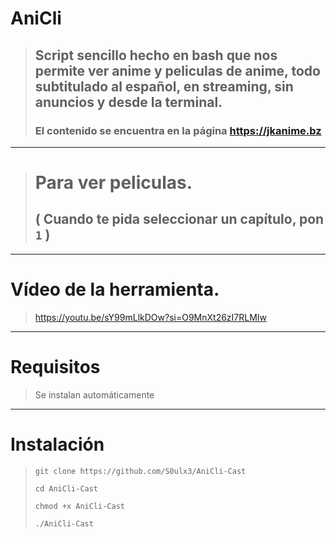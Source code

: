 # AniCli
> ## Script sencillo hecho en bash que nos permite ver anime y peliculas de anime, todo subtitulado al español, en streaming, sin anuncios y desde la terminal.
> ### El contenido se encuentra en la página https://jkanime.bz
---------------
> # Para ver peliculas.
> ## ( Cuando te pida seleccionar un capítulo, pon ```1``` )
----------------------
# Vídeo de la herramienta.
> https://youtu.be/sY99mLlkDOw?si=O9MnXt26zI7RLMIw
----------------------
# Requisitos
> Se instalan automáticamente
----------------------
# Instalación
> ``` git clone https://github.com/S0ulx3/AniCli-Cast ```
> 
>  ``` cd AniCli-Cast  ```
>
>  ``` chmod +x AniCli-Cast  ```
> 
>  ``` ./AniCli-Cast  ```
